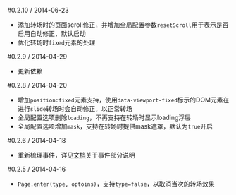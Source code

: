 #0.2.10 / 2014-06-23

* 添加转场时的页面scroll修正，并增加全局配置参数`resetScroll`用于表示是否启用自动修正，默认启动
* 优化转场时`fixed`元素的处理

#0.2.9 / 2014-04-29

* 更新依赖

#0.2.8 / 2014-04-20

* 增加`position:fixed`元素支持，使用`data-viewport-fixed`标示的DOM元素在进行`slide`转场时会自动修正，以正常转场
* 全局配置选项删除`loading`，不再支持在转场时显示loading浮层
* 全局配置选项增加`mask`，支持在转场时提供mask遮罩，默认为`true`开启


#0.2.6 / 2014-04-18

* 重新梳理事件，详见[文档](./README.md)关于事件部分说明

#0.2.5 / 2014-04-16

* `Page.enter(type, optoins)`，支持`type=false`，以取消当次的转场效果
